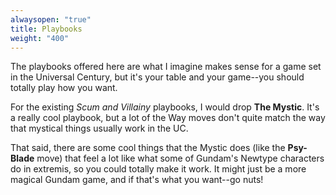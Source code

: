 ```yaml
---
alwaysopen: "true"
title: Playbooks
weight: "400"
---
```


The playbooks offered here are what I imagine makes sense for a game set in the
Universal Century, but it's your table and your game--you should totally play
how you want.

For the existing _Scum and Villainy_ playbooks, I would drop **The Mystic**.
It's a really cool playbook, but a lot of the Way moves don't quite match the
way that mystical things usually work in the UC.

That said, there are some cool things that the Mystic does (like the
**Psy-Blade** move) that feel a lot like what some of Gundam's Newtype
characters do in extremis, so you could totally make it work. It might just be a
more magical Gundam game, and if that's what you want--go nuts!

